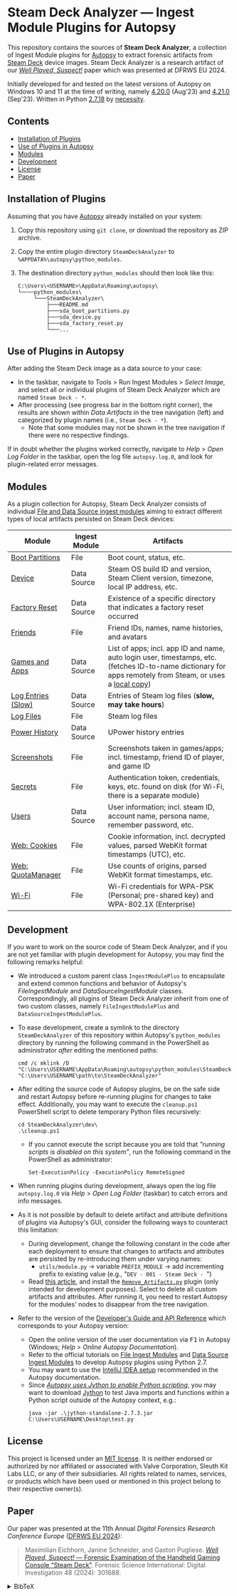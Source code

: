 # Steam Deck Analyzer — Ingest Module Plugins for Autopsy

This repository contains the sources of **Steam Deck Analyzer**, a collection of Ingest Module plugins for [Autopsy](https://www.autopsy.com/) to extract forensic artifacts from [Steam Deck](https://store.steampowered.com/steamdeck/) device images. Steam Deck Analyzer is a research artifact of our [_Well Played, Suspect!_](#paper) paper which was presented at DFRWS EU 2024.

Initially developed for and tested on the latest versions of Autopsy on Windows 10 and 11 at the time of writing, namely [4.20.0](https://github.com/sleuthkit/autopsy/releases/download/autopsy-4.20.0/autopsy-4.20.0-64bit.msi) (Aug'23) and [4.21.0](https://github.com/sleuthkit/autopsy/releases/download/autopsy-4.21.0/autopsy-4.21.0-64bit.msi) (Sep'23). Written in Python [2.7.18](https://www.python.org/downloads/release/python-2718/) by [necessity](https://sleuthkit.org/autopsy/docs/api-docs/4.21.0/mod_dev_py_page.html).

## Contents

- [Installation of Plugins](#installation-of-plugins)
- [Use of Plugins in Autopsy](#use-of-plugins-in-autopsy)
- [Modules](#modules)
- [Development](#development)
- [License](#license)
- [Paper](#paper)

## Installation of Plugins

Assuming that you have [Autopsy](https://www.autopsy.com/) already installed on your system:

1. Copy this repository using `git clone`, or download the repository as ZIP archive.

2. Copy the entire plugin directory `SteamDeckAnalyzer` to `%APPDATA%\autopsy\python_modules`.

3. The destination directory `python_modules` should then look like this:
   ```
   C:\Users\<USERNAME>\AppData\Roaming\autopsy\
   └────python_modules\
        └───SteamDeckAnalyzer\
            ├───README.md
            ├───sda_boot_partitions.py
            ├───sda_device.py
            ├───sda_factory_reset.py
            └───...
   ```

## Use of Plugins in Autopsy

After adding the Steam Deck image as a data source to your case:

- In the taskbar, navigate to Tools > Run Ingest Modules > _Select Image_, and select all or individual plugins of Steam Deck Analyzer which are named `Steam Deck - *`.
- After processing (see progress bar in the bottom right corner), the results are shown within _Data Artifacts_ in the tree navigation (left) and categorized by plugin names (i.e., `Steam Deck - *`).
  - Note that some modules may not be shown in the tree navigation if there were no respective findings.

If in doubt whether the plugins worked correctly, navigate to _Help_ > _Open Log Folder_ in the taskbar, open the log file `autopsy.log.0`, and look for plugin-related error messages.

## Modules

As a plugin collection for Autopsy, Steam Deck Analyzer consists of individual [File and Data Source ingest modules](https://sleuthkit.org/autopsy/docs/api-docs/4.21.0/mod_ingest_page.html) aiming to extract different types of local artifacts persisted on Steam Deck devices:

| Module                                                           | Ingest Module | Artifacts                                                                                                                                                                                                 |
| ---------------------------------------------------------------- | ------------- | --------------------------------------------------------------------------------------------------------------------------------------------------------------------------------------------------------- |
| [Boot Partitions](./SteamDeckAnalyzer/sda_boot_partitions.py)    | File          | Boot count, status, etc.                                                                                                                                                                                  |
| [Device](./SteamDeckAnalyzer/sda_device.py)                      | Data Source   | Steam OS build ID and version, Steam Client version, timezone, local IP address, etc.                                                                                                                     |
| [Factory Reset](./SteamDeckAnalyzer/sda_factory_reset.py)        | Data Source   | Existence of a specific directory that indicates a factory reset occurred                                                                                                                                 |
| [Friends](./SteamDeckAnalyzer/sda_friends.py)                    | File          | Friend IDs, names, name histories, and avatars                                                                                                                                                            |
| [Games and Apps](./SteamDeckAnalyzer/sda_gameapps.py)            | Data Source   | List of apps; incl. app ID and name, auto login user, timestamps, etc. (fetches ID-to-name dictionary for apps remotely from Steam, or uses a [local copy](./SteamDeckAnalyzer/assets/apps_default.json)) |
| [Log Entries (Slow)](./SteamDeckAnalyzer/sda_log_entries.py)     | Data Source   | Entries of Steam log files (**slow, may take hours**)                                                                                                                                                     |
| [Log Files](./SteamDeckAnalyzer/sda_log_files.py)                | File          | Steam log files                                                                                                                                                                                           |
| [Power History](./SteamDeckAnalyzer/sda_power_history.py)        | Data Source   | UPower history entries                                                                                                                                                                                    |
| [Screenshots](./SteamDeckAnalyzer/sda_screenshots.py)            | File          | Screenshots taken in games/apps; incl. timestamp, friend ID of player, and game ID                                                                                                                        |
| [Secrets](./SteamDeckAnalyzer/sda_secrets.py)                    | File          | Authentication token, credentials, keys, etc. found on disk (for Wi-Fi, there is a separate module)                                                                                                       |
| [Users](./SteamDeckAnalyzer/sda_users.py)                        | Data Source   | User information; incl. steam ID, account name, persona name, remember password, etc.                                                                                                                     |
| [Web: Cookies](./SteamDeckAnalyzer/sda_web_cookies.py)           | File          | Cookie information, incl. decrypted values, parsed WebKit format timestamps (UTC), etc.                                                                                                                   |
| [Web: QuotaManager](./SteamDeckAnalyzer/sda_web_quotamanager.py) | File          | Use counts of origins, parsed WebKit format timestamps, etc.                                                                                                                                              |
| [Wi-Fi](./SteamDeckAnalyzer/sda_wifi.py)                         | File          | Wi-Fi credentials for WPA-PSK (Personal; pre-shared key) and WPA-802.1X (Enterprise)                                                                                                                      |

## Development

If you want to work on the source code of Steam Deck Analyzer, and if you are not yet familiar with plugin development for Autopsy, you may find the following remarks helpful:

- We introduced a custom parent class `IngestModulePlus` to encapsulate and extend common functions and behavior of Autopsy's _FileIngestModule_ and _DataSourceIngestModule_ classes. Correspondingly, all plugins of Steam Deck Analyzer inherit from one of two custom classes, namely `FileIngestModulePlus` and `DataSourceIngestModulePlus`.

- To ease development, create a symlink to the directory `SteamDeckAnalyzer` of this repository within Autopsy's `python_modules` directory by running the following command in the PowerShell as administrator _after_ editing the mentioned paths:

  ```
  cmd /c mklink /D "C:\Users\USERNAME\AppData\Roaming\autopsy\python_modules\SteamDeckAnalyzer" "C:\Users\USERNAME\path\to\SteamDeckAnalyzer"
  ```

- After editing the source code of Autopsy plugins, be on the safe side and restart Autopsy before re-running plugins for changes to take effect. Additionally, you may want to execute the `cleanup.ps1` PowerShell script to delete temporary Python files recursively:

  ```
  cd SteamDeckAnalyzer\dev\
  .\cleanup.ps1
  ```

  - If you cannot execute the script because you are told that _"running scripts is disabled on this system"_, run the following command in the PowerShell as administrator:
    ```
    Set-ExecutionPolicy -ExecutionPolicy RemoteSigned
    ```

- When running plugins during development, always open the log file `autopsy.log.0` via _Help_ > _Open Log Folder_ (taskbar) to catch errors and info messages.

- As it is not possible by default to delete artifact and attribute definitions of plugins via Autopsy's GUI, consider the following ways to counteract this limitation:

  - During development, change the following constant in the code after each deployment to ensure that changes to artifacts and attributes are persisted by re-introducing them under varying names:
    - `utils/module.py` $\rightarrow$ variable `PREFIX_MODULE` $\rightarrow$ add incrementing prefix to existing value (e.g., "`DEV - 001 - Steam Deck - `")
  - Read [this article](https://markmckinnon-80619.medium.com/a-plugin-for-developer-remove-artifacts-352f1eff8fe7), and install the [`Remove_Artifacts.py`](https://github.com/markmckinnon/Autopsy-Plugins/tree/master/Remove_Artifacts) plugin (only intended for development purposes). Select to delete all custom artifacts and attributes. After running it, you need to restart Autopsy for the modules' nodes to disappear from the tree navigation.

- Refer to the version of the [Developer's Guide and API Reference](https://www.sleuthkit.org/autopsy/docs/api-docs/) which corresponds to your Autopsy version:
  - Open the online version of the user documentation via <kbd>F1</kbd> in Autopsy (Windows; _Help_ > _Online Autopsy Documentation_).
  - Refer to the official tutorials on [File Ingest Modules](https://sleuthkit.org/autopsy/docs/api-docs/4.21.0/mod_python_file_ingest_tutorial_page.html) and [Data Source Ingest Modules](https://sleuthkit.org/autopsy/docs/api-docs/4.21.0/mod_python_ds_ingest_tutorial_page.html) to develop Autopsy plugins using Python 2.7.
  - You may want to use the [IntelliJ IDEA setup](https://sleuthkit.org/autopsy/docs/api-docs/4.21.0/mod_dev_py_page.html) recommended in the Autopsy documentation.
  - Since [_Autopsy uses Jython to enable Python scripting_](https://sleuthkit.org/autopsy/docs/api-docs/4.21.0/mod_dev_py_page.html), you may want to download [Jython](https://www.jython.org/download) to test Java imports and functions within a Python script outside of the Autopsy context, e.g.:
    ```
    java -jar .\jython-standalone-2.7.3.jar C:\Users\USERNAME\Desktop\test.py
    ```

## License

This project is licensed under an [MIT license](./LICENSE). It is neither endorsed or authorized by nor affiliated or associated with Valve Corporation, Sleuth Kit Labs LLC, or any of their subsidiaries. All rights related to names, services, or products which have been used or mentioned in this project belong to their respective owner(s).

## Paper

Our paper was presented at the 11th Annual _Digital Forensics Research Conference Europe_ ([DFRWS EU 2024](https://dfrws.org/presentation/well-played-suspect-forensic-examination-of-the-handheld-gaming-console-steam-deck/)):

> Maximilian Eichhorn, Janine Schneider, and Gaston Pugliese. [_Well Played, Suspect!_ — Forensic Examination of the Handheld Gaming Console “Steam Deck”](https://www.sciencedirect.com/science/article/pii/S266628172300207X). Forensic Science International: Digital Investigation 48 (2024): 301688.

<details>
<summary>BibTeX</summary>

```bibtex
@article{eichhorn2024steamdeck,
    title={{\emph{Well Played, Suspect!} --- Forensic Examination of the Handheld Gaming Console “Steam Deck”}},
    author={Maximilian Eichhorn and Janine Schneider and Gaston Pugliese},
    journal={{Forensic Science International: Digital Investigation}},
    volume={48},
    pages={301688},
    year={2024},
    month={3},
    publisher={Elsevier},
    doi={10.1016/j.fsidi.2023.301688}
}
```

</details>
